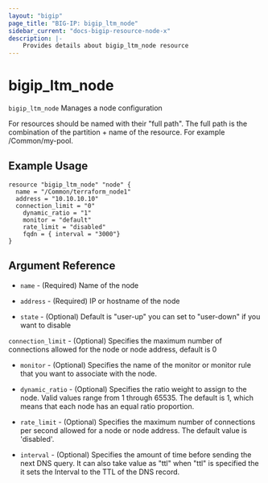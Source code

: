 ```yaml
---
layout: "bigip"
page_title: "BIG-IP: bigip_ltm_node"
sidebar_current: "docs-bigip-resource-node-x"
description: |-
    Provides details about bigip_ltm_node resource
---
```


# bigip\_ltm\_node

`bigip_ltm_node` Manages a node configuration

For resources should be named with their "full path". The full path is the combination of the partition + name of the resource. For example /Common/my-pool.


## Example Usage


```hcl
resource "bigip_ltm_node" "node" {
  name = "/Common/terraform_node1"
  address = "10.10.10.10"
  connection_limit = "0"
	dynamic_ratio = "1"
	monitor = "default"
	rate_limit = "disabled"
	fqdn = { interval = "3000"}
}

```      

## Argument Reference

* `name` - (Required) Name of the node

* `address` - (Required) IP or hostname of the node

* `state` - (Optional) Default is "user-up" you can set to "user-down" if you want to disable

`connection_limit` - (Optional) Specifies the maximum number of connections allowed for the node or node address, default is 0

 * `monitor` - (Optional) Specifies the name of the monitor or monitor rule that you want to associate with the node.

 * `dynamic_ratio` - (Optional)  Specifies the ratio weight to assign to the node. Valid values range from 1 through 65535. The default is 1, which means that each node has an equal ratio proportion.


 * `rate_limit` - (Optional) Specifies the maximum number of connections per second allowed for a node or node address. The default value is 'disabled'.

 * `interval` - (Optional) Specifies the amount of time before sending the next DNS query. It can also take value as "ttl" when "ttl" is specified the  it sets the Interval to the TTL of the DNS record.

